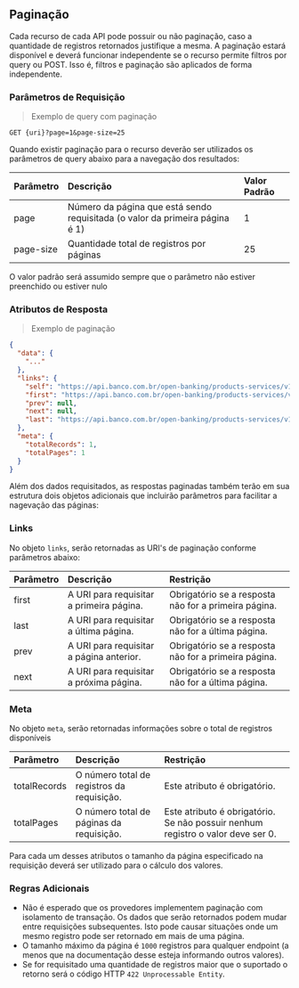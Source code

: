 ## Paginação

Cada recurso de cada API pode possuir ou não paginação, caso a quantidade de registros retornados justifique a mesma. 
A paginação estará disponível e deverá funcionar independente se o recurso permite filtros por query ou POST. Isso é, filtros e paginação são aplicados de forma independente.

### Parâmetros de Requisição

> Exemplo de query com paginação

```http
GET {uri}?page=1&page-size=25
```


Quando existir paginação para o recurso deverão ser utilizados os parâmetros de query abaixo para a navegação dos resultados:

| Parâmetro | Descrição                                                                    | Valor Padrão |
|:--------- |:---------------------------------------------------------------------------- |:------------ |
| page      | Número da página que está sendo requisitada (o valor da primeira página é 1) | 1            |
| page-size | Quantidade total de registros por páginas                                    | 25           |

<aside class="notice">
O valor padrão será assumido sempre que o parâmetro não estiver preenchido ou estiver nulo
</aside>

### Atributos de Resposta


> Exemplo de paginação

```json
{
  "data": {
    "..."
  },
  "links": {
    "self": "https://api.banco.com.br/open-banking/products-services/v1/personal-invoice-financing",
    "first": "https://api.banco.com.br/open-banking/products-services/v1/personal-invoice-financing",
    "prev": null,
    "next": null,
    "last": "https://api.banco.com.br/open-banking/products-services/v1/personal-invoice-financing"
  },
  "meta": {
    "totalRecords": 1,
    "totalPages": 1
  }
}
```

Além dos dados requisitados, as respostas paginadas também terão em sua estrutura dois objetos adicionais que incluirão parâmetros para facilitar a nagevação das páginas:

### Links
No objeto `links`, serão retornadas as URI's de paginação conforme parâmetros abaixo:

| Parâmetro | Descrição                                                                  | Restrição                                             |
|:--------- |:-------------------------------------------------------------------------- |:----------------------------------------------------- |
| first     | A URI para requisitar a primeira página.                                   | Obrigatório se a resposta não for a primeira página.  |
| last      | A URI para requisitar a última página.                                     | Obrigatório se a resposta não for a última página.    |
| prev      | A URI para requisitar a página anterior.                                   | Obrigatório se a resposta não for a primeira página.  |
| next      | A URI para requisitar a próxima página.                                    | Obrigatório se a resposta não for a última página.    |

### Meta
No objeto `meta`, serão retornadas informações sobre o total de registros disponíveis

| Parâmetro     | Descrição                                    | Restrição                                                                       |
|:------------- |:-------------------------------------------- |:------------------------------------------------------------------------------- |
| totalRecords  | O número total de registros da requisição.   | Este atributo é obrigatório.                                                    | 
| totalPages    | O número total de páginas da requisição.     | Este atributo é obrigatório. Se não possuir nenhum registro o valor deve ser 0. |

<aside class="warning">
Para cada um desses atributos o tamanho da página especificado na requisição deverá ser utilizado para o cálculo dos valores.
</aside>

### Regras Adicionais

* Não é esperado que os provedores implementem paginação com isolamento de transação. Os dados que serão retornados podem mudar entre requisições subsequentes. Isto pode causar situações onde um mesmo registro pode ser retornado em mais de uma página.
* O tamanho máximo da página é `1000` registros para qualquer endpoint (a menos que na documentação desse esteja informando outros valores).
* Se for requisitado uma quantidade de registros maior que o suportado o retorno será o código HTTP `422 Unprocessable Entity`.